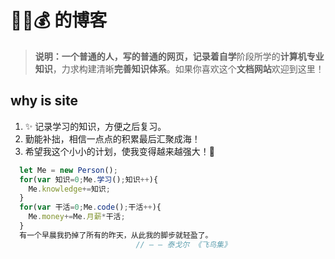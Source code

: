 # 🐴🐘💰 的博客
> **说明：**一个普通的人，写的普通的网页，记录着**自学**阶段所学的**计算机专业知识**，力求构建清晰**完善知识体系**。如果你喜欢这个**文档网站**欢迎到这里！

## why is site
1. ✨ 记录学习的知识，方便之后复习。
2. 勤能补拙，相信一点点的积累最后汇聚成海！
3. 希望我这个小小的计划，使我变得越来越强大！💪

```javascript
  let Me = new Person();
  for(var 知识=0;Me.学习();知识++){
    Me.knowledge+=知识;
  }
  for(var 干活=0;Me.code();干活++){
    Me.money+=Me.月薪*干活;
  }
  有一个早晨我扔掉了所有的昨天，从此我的脚步就轻盈了。  
                            // — — 泰戈尔 《飞鸟集》
 ```
